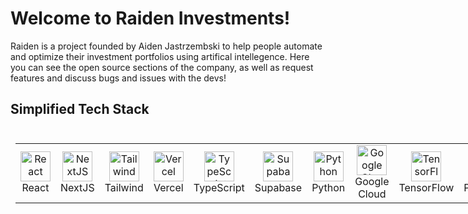 # Welcome to Raiden Investments!

Raiden is a project founded by Aiden Jastrzembski to help people automate and optimize their investment portfolios using artifical intellegence. Here you can see the open source sections of the company, as well as request features and discuss bugs and issues with the devs!

## Simplified Tech Stack

<div style="display: inline-block; text-align: center; margin: 8px;">
  <table>
    <!-- Frontend Frameworks & Libraries -->
    <tr>
      <td align="center" width="96">
        <img src="https://cdn.jsdelivr.net/gh/devicons/devicon/icons/react/react-original.svg" width="48" height="48" alt="React" />
        <br>React
      </td>
      <td align="center" width="96">
        <img src="https://cdn.jsdelivr.net/gh/devicons/devicon/icons/nextjs/nextjs-original.svg" width="48" height="48" alt="NextJS" />
        <br>NextJS
      </td>
      <td align="center" width="96">
        <img src="https://cdn.jsdelivr.net/gh/devicons/devicon/icons/tailwindcss/tailwindcss-original.svg" width="48" height="48" alt="Tailwind" />
        <br>Tailwind
      </td>
      <td align="center" width="96">
        <img src="https://cdn.jsdelivr.net/gh/devicons/devicon/icons/vercel/vercel-original.svg" width="48" height="48" alt="Vercel" />
        <br>Vercel
      </td>
      <td align="center" width="96">
        <img src="https://cdn.jsdelivr.net/gh/devicons/devicon/icons/typescript/typescript-plain.svg" width="48" height="48" alt="TypeScript" />
        <br>TypeScript
      </td>
            <td align="center" width="96">
        <img src="https://cdn.jsdelivr.net/gh/devicons/devicon/icons/supabase/supabase-original.svg" width="48" height="48" alt="Supabase" />
        <br>Supabase
      </td>
    <!-- Cloud & ML -->
            <td align="center" width="96">
        <img src="https://cdn.jsdelivr.net/gh/devicons/devicon/icons/python/python-plain.svg" width="48" height="48" alt="Python" />
        <br>Python
      </td>
      <td align="center" width="96">
        <img src="https://cdn.jsdelivr.net/gh/devicons/devicon/icons/googlecloud/googlecloud-original.svg" width="48" height="48" alt="Google Cloud" />
        <br>Google Cloud
      </td>
      <td align="center" width="96">
        <img src="https://cdn.jsdelivr.net/gh/devicons/devicon/icons/tensorflow/tensorflow-original.svg" width="48" height="48" alt="TensorFlow" />
        <br>TensorFlow
      </td>
      <td align="center" width="96">
        <img src="https://cdn.jsdelivr.net/gh/devicons/devicon/icons/pytorch/pytorch-original.svg" width="48" height="48" alt="PyTorch" />
        <br>PyTorch
      </td>
    </tr>
  </table>
</div>
